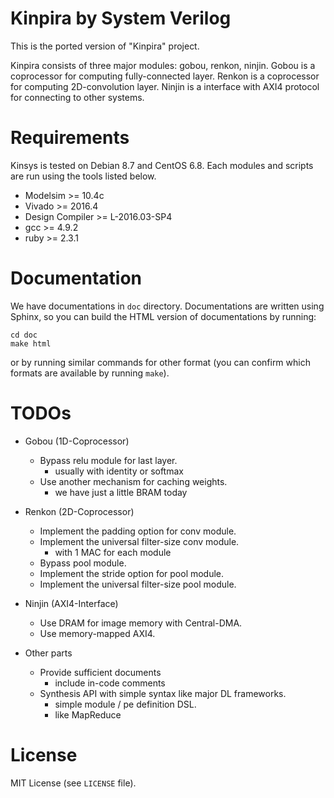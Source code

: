 Kinpira by System Verilog
==================================================

This is the ported version of "Kinpira" project.

Kinpira consists of three major modules: gobou, renkon, ninjin.
Gobou is a coprocessor for computing fully-connected layer.
Renkon is a coprocessor for computing 2D-convolution layer.
Ninjin is a interface with AXI4 protocol for connecting to other systems.

Requirements
==================================================

Kinsys is tested on Debian 8.7 and CentOS 6.8.
Each modules and scripts are run using the tools listed below.

* Modelsim >= 10.4c
* Vivado >= 2016.4
* Design Compiler >= L-2016.03-SP4
* gcc >= 4.9.2
* ruby >= 2.3.1

Documentation
==================================================

We have documentations in `doc` directory.
Documentations are written using Sphinx,
so you can build the HTML version of documentations by running:
```
cd doc
make html
```
or by running similar commands for other format
(you can confirm which formats are available by running `make`).

TODOs
==================================================

* Gobou (1D-Coprocessor)
  - Bypass relu module for last layer.
    + usually with identity or softmax
  - Use another mechanism for caching weights.
    + we have just a little BRAM today

* Renkon (2D-Coprocessor)
  - Implement the padding option for conv module.
  - Implement the universal filter-size conv module.
    + with 1 MAC for each module
  - Bypass pool module.
  - Implement the stride option for pool module.
  - Implement the universal filter-size pool module.

* Ninjin (AXI4-Interface)
  - Use DRAM for image memory with Central-DMA.
  - Use memory-mapped AXI4.

* Other parts
  - Provide sufficient documents
    + include in-code comments
  - Synthesis API with simple syntax like major DL frameworks.
    + simple module / pe definition DSL.
    + like MapReduce

License
==================================================

MIT License (see `LICENSE` file).
